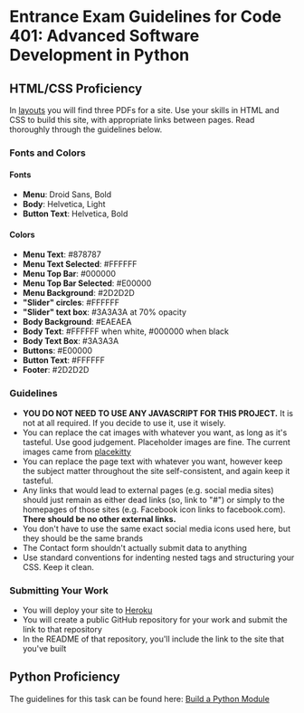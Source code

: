 # Entrance Exam Guidelines for Code 401: Advanced Software Development in Python

## HTML/CSS Proficiency

In [layouts](./layouts) you will find three PDFs for a site. Use your skills in HTML and CSS to build this site, with appropriate links between pages. Read thoroughly through the guidelines below.

### Fonts and Colors

#### Fonts
- **Menu**: Droid Sans, Bold
- **Body**: Helvetica, Light
- **Button Text**: Helvetica, Bold

#### Colors
- **Menu Text**: #878787
- **Menu Text Selected**: #FFFFFF
- **Menu Top Bar**: #000000
- **Menu Top Bar Selected**: #E00000
- **Menu Background**: #2D2D2D
- **"Slider" circles**: #FFFFFF
- **"Slider" text box**: #3A3A3A at 70% opacity
- **Body Background**: #EAEAEA
- **Body Text**: #FFFFFF when white, #000000 when black
- **Body Text Box**: #3A3A3A
- **Buttons**: #E00000
- **Button Text**: #FFFFFF
- **Footer**: #2D2D2D


### Guidelines

- **YOU DO NOT NEED TO USE ANY JAVASCRIPT FOR THIS PROJECT.** It is not at all required. If you decide to use it, use it wisely.
- You can replace the cat images with whatever you want, as long as it's tasteful. Use good judgement. Placeholder images are fine. The current images came from [placekitty](http://www.placekitten.com)
- You can replace the page text with whatever you want, however keep the subject matter throughout the site self-consistent, and again keep it tasteful.
- Any links that would lead to external pages (e.g. social media sites) should just remain as either dead links (so, link to "#") or simply to the homepages of those sites (e.g. Facebook icon links to facebook.com). **There should be no other external links.**
- You don't have to use the same exact social media icons used here, but they should be the same brands
- The Contact form shouldn't actually submit data to anything
- Use standard conventions for indenting nested tags and structuring your CSS. Keep it clean.

### Submitting Your Work

- You will deploy your site to [Heroku](https://www.heroku.com/)
- You will create a public GitHub repository for your work and submit the link to that repository
- In the README of that repository, you'll include the link to the site that you've built

## Python Proficiency

The guidelines for this task can be found here: [Build a Python Module](./python_pretest.rst)